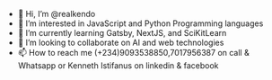 - 👋 Hi, I’m @realkendo
- 👀 I’m interested in JavaScript and Python Programming languages
- 🌱 I’m currently learning Gatsby, NextJS,  and SciKitLearn
- 💞️ I’m looking to collaborate on AI and web technologies
- 📫 How to reach me (+234)9093538850,7017956387 on call & Whatsapp or Kenneth Istifanus on linkedin & facebook

<!---
realkendo/realkendo is a ✨ special ✨ repository because its `README.md` (this file) appears on your GitHub profile.
You can click the Preview link to take a look at your changes.
--->
